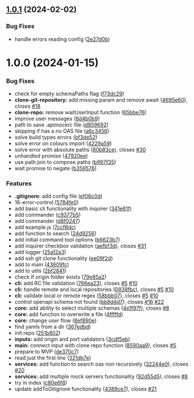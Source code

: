 ## [1.0.1](https://github.com/sngular/api-mock-runner/compare/v1.0.0...v1.0.1) (2024-02-02)


### Bug Fixes

* handle errors reading config ([2e27d0b](https://github.com/sngular/api-mock-runner/commit/2e27d0b0368c590e4b9f4062937e958241e90800))

# 1.0.0 (2024-01-15)


### Bug Fixes

* check for empty schemaPaths flag ([f73dc29](https://github.com/sngular/api-mock-runner/commit/f73dc29d162cf487adb6c3fd8606fdc71a92f536))
* **clone-git-repository:** add missing param and remove await ([4695e60](https://github.com/sngular/api-mock-runner/commit/4695e6043105c42486d048f3b3f387d0382484a9)), closes [#18](https://github.com/sngular/api-mock-runner/issues/18)
* **clone-repo:** remove waitUserInput function ([65bbe76](https://github.com/sngular/api-mock-runner/commit/65bbe767f96e6c25d1c8d9f3233cf6df9c9ced9f))
* improve user messages ([6d4b0b9](https://github.com/sngular/api-mock-runner/commit/6d4b0b9a829c9c465da54187c2528efe075fe440))
* path to save .apimockrc file ([d859692](https://github.com/sngular/api-mock-runner/commit/d859692a1656400c41581f5b5b1b7c318a49f1b7))
* skipping if has a no OAS file ([a6c3456](https://github.com/sngular/api-mock-runner/commit/a6c3456306928fe13f892d9cbff24c0d530bb684))
* solve build types errors ([bf3de52](https://github.com/sngular/api-mock-runner/commit/bf3de52d5e9d9dcd8a8662df7663608b66a19243))
* solve error on colours import ([4229a59](https://github.com/sngular/api-mock-runner/commit/4229a590d11ddc1076774a231a8690c34d734ebd))
* solve error with absolute paths ([80b83ce](https://github.com/sngular/api-mock-runner/commit/80b83cec516096d05339ecdaecaab68ac1ce8e46)), closes [#30](https://github.com/sngular/api-mock-runner/issues/30)
* unhandled promise ([47920ee](https://github.com/sngular/api-mock-runner/commit/47920ee1730a8ea8ce056a3f1c1bb5de6aa70da7))
* use path join to compose paths ([b997f35](https://github.com/sngular/api-mock-runner/commit/b997f35415a504859c9228b0fa8566ed65440868))
* wait promise to negate ([b359576](https://github.com/sngular/api-mock-runner/commit/b3595769bb469e35b7d62ba465f7c726687ccdaf))


### Features

* **.gitignore:** add config file ([ef06c0d](https://github.com/sngular/api-mock-runner/commit/ef06c0de458e5c4de5e76779593992a927547932))
* 16-error-control ([5784fe0](https://github.com/sngular/api-mock-runner/commit/5784fe0adedb6bcc2f09bb5d02047f1771e71472))
* add basic cli functionality with inquirer ([341e61f](https://github.com/sngular/api-mock-runner/commit/341e61f7603d099fcd9e4ce32097470f5b113674))
* add commander ([c9377b5](https://github.com/sngular/api-mock-runner/commit/c9377b594eff63ba2b7ba4c8c5b067c0ea0a21e8))
* add commander ([d8f0247](https://github.com/sngular/api-mock-runner/commit/d8f0247030d61bdf555ce0e09d44208e374d5831))
* add example.js ([7ccf8dc](https://github.com/sngular/api-mock-runner/commit/7ccf8dc0f844fea6c3ee3b6459f3411a7ab34f04))
* add function to search ([24d9256](https://github.com/sngular/api-mock-runner/commit/24d92562c35812e4d00cae8bd0bd49f936f49f2e))
* add initial command tool options ([b6623b7](https://github.com/sngular/api-mock-runner/commit/b6623b7889998fef46a54293de4926067427241c))
* add inquirer checkbox validation ([aefbf3d](https://github.com/sngular/api-mock-runner/commit/aefbf3d455ca5c535e8458b4b2e2837b37027a5e)), closes [#31](https://github.com/sngular/api-mock-runner/issues/31)
* add logger ([25a12a3](https://github.com/sngular/api-mock-runner/commit/25a12a3c80602507907eecbcb425bdbcf4caf1ad))
* add ssh git clone functionality ([ee09f2d](https://github.com/sngular/api-mock-runner/commit/ee09f2d75ea1b78c015eedb6e72be14b1dad4b41))
* add to main ([43609fc](https://github.com/sngular/api-mock-runner/commit/43609fce30c9c91283fa7345a0d90d2f5012ebc5))
* add to utils ([2bf2841](https://github.com/sngular/api-mock-runner/commit/2bf284150be4d7e5b2d6c87133cfdbea578b7201))
* check if origin folder exists ([79e85a2](https://github.com/sngular/api-mock-runner/commit/79e85a255258e0e0abd9ff7fea87f84601241ab9))
* **cli:** add RC file validation ([766ea23](https://github.com/sngular/api-mock-runner/commit/766ea23e29cad5e6bf844afda0816d75ca06ba74)), closes [#5](https://github.com/sngular/api-mock-runner/issues/5) [#10](https://github.com/sngular/api-mock-runner/issues/10)
* **cli:** handle remote and local repositories ([0838fbc](https://github.com/sngular/api-mock-runner/commit/0838fbcadfe64df88ec70ed28ff782a2ab636a90)), closes [#5](https://github.com/sngular/api-mock-runner/issues/5) [#10](https://github.com/sngular/api-mock-runner/issues/10)
* **cli:** validate local or remote regex ([58bbb07](https://github.com/sngular/api-mock-runner/commit/58bbb073ff8d70d25aaeeb5a5d0848d68bc898eb)), closes [#5](https://github.com/sngular/api-mock-runner/issues/5) [#10](https://github.com/sngular/api-mock-runner/issues/10)
* control openapi schema not found ([bb8d4d7](https://github.com/sngular/api-mock-runner/commit/bb8d4d7fe2fd446aea64ddd74538eb4eee8d06f3)), closes [#16](https://github.com/sngular/api-mock-runner/issues/16) [#22](https://github.com/sngular/api-mock-runner/issues/22)
* **core:** add ability to select multiple schemas ([4e1f97f](https://github.com/sngular/api-mock-runner/commit/4e1f97f6a6b46cadad58671429eb0e8ea09d654e)), closes [#8](https://github.com/sngular/api-mock-runner/issues/8)
* **core:** add function to overwrite a file ([4fffffd](https://github.com/sngular/api-mock-runner/commit/4fffffd3d028a5dc5d51e04e45a5f650c9dee076))
* **core:** change user flow ([8ef890e](https://github.com/sngular/api-mock-runner/commit/8ef890eeaaba682bf24ff57e38ea81513a5fd744))
* find yamls from a dir ([367edbd](https://github.com/sngular/api-mock-runner/commit/367edbdca529fb608e03b13135563586b4a4d00c))
* init repo ([251b802](https://github.com/sngular/api-mock-runner/commit/251b8027e1c30d02e27823cf8a44b714d2666568))
* **inputs:** add origin and port validators ([3cdf5eb](https://github.com/sngular/api-mock-runner/commit/3cdf5eb8fd3ac46b82d790d668a51cc13bbfc702))
* **main:** connect input with clone repo function ([8590aa9](https://github.com/sngular/api-mock-runner/commit/8590aa9e19f13bcc53e26990b507868e3e7c2d95)), closes [#5](https://github.com/sngular/api-mock-runner/issues/5)
* prepare to MVP ([de370c7](https://github.com/sngular/api-mock-runner/commit/de370c703af6569ee4439abfdc768b78b2dc98af))
* read just the first line ([321db7e](https://github.com/sngular/api-mock-runner/commit/321db7e2183bf3dd93d90e65689cb319cbd22138))
* **services:** add function to search oas non recursively ([32244e0](https://github.com/sngular/api-mock-runner/commit/32244e02dd1ffc6187c5aa1747783110703f03a4)), closes [#20](https://github.com/sngular/api-mock-runner/issues/20)
* **services:** add multiple mock servers functionality ([92d55d5](https://github.com/sngular/api-mock-runner/commit/92d55d5056e7cdf3822ea7cf834c7576505acc44)), closes [#8](https://github.com/sngular/api-mock-runner/issues/8)
* try in index ([c80e6f8](https://github.com/sngular/api-mock-runner/commit/c80e6f844ad8f8517e52686711e3aa83009cd603))
* update addToGitignore functionality ([4389ce7](https://github.com/sngular/api-mock-runner/commit/4389ce7f0fb56f46c9f98c631b7ada90a9b65da0)), closes [#21](https://github.com/sngular/api-mock-runner/issues/21)
